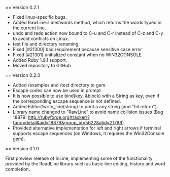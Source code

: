 == Version 0.2.1

* Fixed linux-specific bugs.
* Added RawLine::Line#words method, which returns the words typed in the current line.
* undo and redo action now bound to C-u and C-r instead of C-z and C-y to avoid conflicts on Linux.
* test file and directory renaming
* Fixed [#21300] bad requirement because sensitive case error 
* Fixed [#21301] unitialized constant when no WIN32CONSOLE
* Added Ruby 1.9.1 support.
* Moved repository to GitHub

== Version 0.2.0

* Added /examples and /test directory to gem.
* Escape codes can now be used in prompt.
* It is now possible to use bind(key, &block) with a String as key, even if the corresponding escape sequence is not defined.
* Added Editor#write_line(string) to print a any string (and "hit return").
* Library name changed to "RawLine" to avoid name collision issues (Bug 18879: http://rubyforge.org/tracker/?func=detail&aid=18879&group_id=5622&atid=21788).
* Provided alternative implementation for left and right arrows if terminal
supports escape sequences (on Windows, it requires the Win32Console gem).

== Version 0.1.0

First preview release of InLine, implementing some of the functionality provided by the ReadLine library such as basic line editing, history and word completion. 
